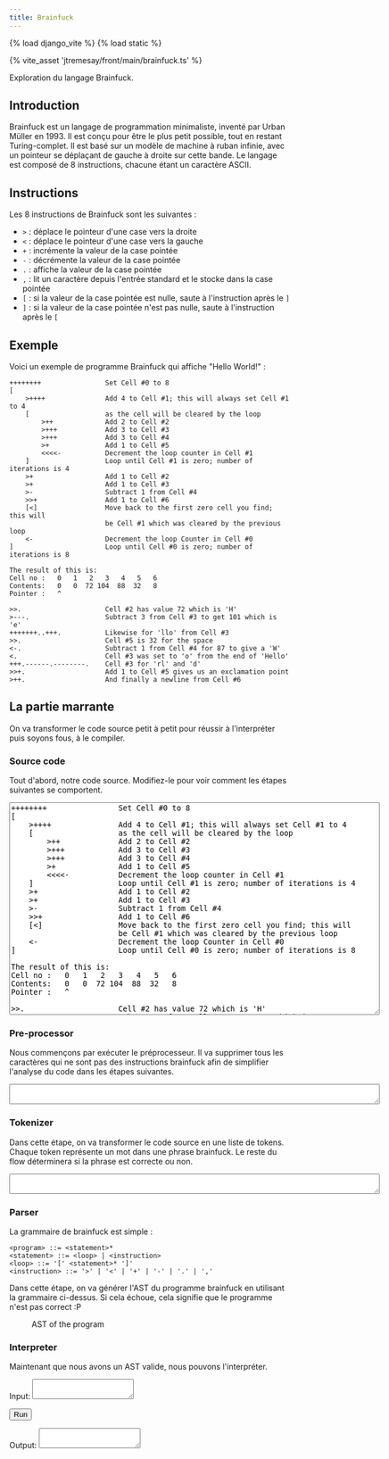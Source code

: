 ```yaml
---
title: Brainfuck
---
```

{% load django_vite %}
{% load static %}
<link rel="stylesheet" type="text/css" href="{% static 'jtremesay/brainfuck/brainfuck.css' %}">
{% vite_asset 'jtremesay/front/main/brainfuck.ts' %}



Exploration du langage Brainfuck.

## Introduction

Brainfuck est un langage de programmation minimaliste, inventé par Urban Müller en 1993. Il est conçu pour être le plus petit possible, tout en restant Turing-complet. Il est basé sur un modèle de machine à ruban infinie, avec un pointeur se déplaçant de gauche à droite sur cette bande. Le langage est composé de 8 instructions, chacune étant un caractère ASCII.

## Instructions

Les 8 instructions de Brainfuck sont les suivantes :

- `>` : déplace le pointeur d'une case vers la droite
- `<` : déplace le pointeur d'une case vers la gauche
- `+` : incrémente la valeur de la case pointée
- `-` : décrémente la valeur de la case pointée
- `.` : affiche la valeur de la case pointée
- `,` : lit un caractère depuis l'entrée standard et le stocke dans la case pointée
- `[` : si la valeur de la case pointée est nulle, saute à l'instruction après le `]`
- `]` : si la valeur de la case pointée n'est pas nulle, saute à l'instruction après le `[`

## Exemple

Voici un exemple de programme Brainfuck qui affiche "Hello World!" :

```brainfuck
++++++++                Set Cell #0 to 8
[
    >++++               Add 4 to Cell #1; this will always set Cell #1 to 4
    [                   as the cell will be cleared by the loop
        >++             Add 2 to Cell #2
        >+++            Add 3 to Cell #3
        >+++            Add 3 to Cell #4
        >+              Add 1 to Cell #5
        <<<<-           Decrement the loop counter in Cell #1
    ]                   Loop until Cell #1 is zero; number of iterations is 4
    >+                  Add 1 to Cell #2
    >+                  Add 1 to Cell #3
    >-                  Subtract 1 from Cell #4
    >>+                 Add 1 to Cell #6
    [<]                 Move back to the first zero cell you find; this will
                        be Cell #1 which was cleared by the previous loop
    <-                  Decrement the loop Counter in Cell #0
]                       Loop until Cell #0 is zero; number of iterations is 8

The result of this is:
Cell no :   0   1   2   3   4   5   6
Contents:   0   0  72 104  88  32   8
Pointer :   ^

>>.                     Cell #2 has value 72 which is 'H'
>---.                   Subtract 3 from Cell #3 to get 101 which is 'e'
+++++++..+++.           Likewise for 'llo' from Cell #3
>>.                     Cell #5 is 32 for the space
<-.                     Subtract 1 from Cell #4 for 87 to give a 'W'
<.                      Cell #3 was set to 'o' from the end of 'Hello'
+++.------.--------.    Cell #3 for 'rl' and 'd'
>>+.                    Add 1 to Cell #5 gives us an exclamation point
>++.                    And finally a newline from Cell #6
```

## La partie marrante

On va transformer le code source petit à petit pour réussir à l'interpréter puis soyons fous, à le compiler.

### Source code

Tout d'abord, notre code source. Modifiez-le pour voir comment les étapes suivantes se comportent.

<textarea id="brainfuck-input" cols="80" rows="25">
++++++++                Set Cell #0 to 8
[
    >++++               Add 4 to Cell #1; this will always set Cell #1 to 4
    [                   as the cell will be cleared by the loop
        >++             Add 2 to Cell #2
        >+++            Add 3 to Cell #3
        >+++            Add 3 to Cell #4
        >+              Add 1 to Cell #5
        <<<<-           Decrement the loop counter in Cell #1
    ]                   Loop until Cell #1 is zero; number of iterations is 4
    >+                  Add 1 to Cell #2
    >+                  Add 1 to Cell #3
    >-                  Subtract 1 from Cell #4
    >>+                 Add 1 to Cell #6
    [<]                 Move back to the first zero cell you find; this will
                        be Cell #1 which was cleared by the previous loop
    <-                  Decrement the loop Counter in Cell #0
]                       Loop until Cell #0 is zero; number of iterations is 8

The result of this is:
Cell no :   0   1   2   3   4   5   6
Contents:   0   0  72 104  88  32   8
Pointer :   ^

>>.                     Cell #2 has value 72 which is 'H'
>---.                   Subtract 3 from Cell #3 to get 101 which is 'e'
+++++++..+++.           Likewise for 'llo' from Cell #3
>>.                     Cell #5 is 32 for the space
<-.                     Subtract 1 from Cell #4 for 87 to give a 'W'
<.                      Cell #3 was set to 'o' from the end of 'Hello'
+++.------.--------.    Cell #3 for 'rl' and 'd'
>>+.                    Add 1 to Cell #5 gives us an exclamation point
>++.                    And finally a newline from Cell #6
</textarea>

### Pre-processor

Nous commençons par exécuter le préprocesseur. Il va supprimer tous les caractères qui ne sont pas des instructions brainfuck afin de simplifier l'analyse du code dans les étapes suivantes.

<textarea id="brainfuck-preprocessor" cols="80" rows="2" readonly="true"></textarea>

### Tokenizer

Dans cette étape, on va transformer le code source en une liste de tokens. Chaque token représente un mot dans une phrase brainfuck. Le reste du flow déterminera si la phrase est correcte ou non.

<textarea id="brainfuck-tokenizer" cols="80" rows="2" readonly="true"></textarea>

### Parser

La grammaire de brainfuck est simple :

```bnf
<program> ::= <statement>*
<statement> ::= <loop> | <instruction>
<loop> ::= '[' <statement>* ']'
<instruction> ::= '>' | '<' | '+' | '-' | '.' | ','
```

Dans cette étape, on va générer l'AST du programme brainfuck en utilisant la grammaire ci-dessus.
Si cela échoue, cela signifie que le programme n'est pas correct :P

<figure>
    <figcaption>AST of the program</figcaption>
    <ul id="brainfuck-parser" class="tree"></ul>
</figure>

### Interpreter

Maintenant que nous avons un AST valide, nous pouvons l'interpréter.

Input: <textarea id="brainfuck-interpreter-input"></textarea>

<button id="brainfuck-interpreter-run">Run</button>

Output: <textarea id="brainfuck-interpreter-output" readonly="true"></textarea>